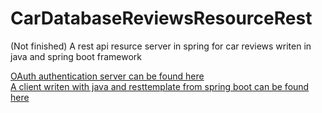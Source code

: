 # CarDatabaseReviewsResourceRest
(Not finished)
A rest api resurce server in spring for car reviews writen in java and spring boot framework

<procedure title="See acompanied projects">
<step>
        <a href="https://github.com/bozduran/CarReviewOAuthServer">OAuth authentication server can be found here<br> 
</a>
</step>
<step>
    <a href="https://github.com/bozduran/CarReviewRestTemplateClient
">A client writen with java and resttemplate from spring boot can be found here
</a>
</step>
</procedure>
